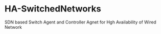 # HA-SwitchedNetworks
SDN based Switch Agent and Controller Agnet for Hgh Availability of Wired Network
